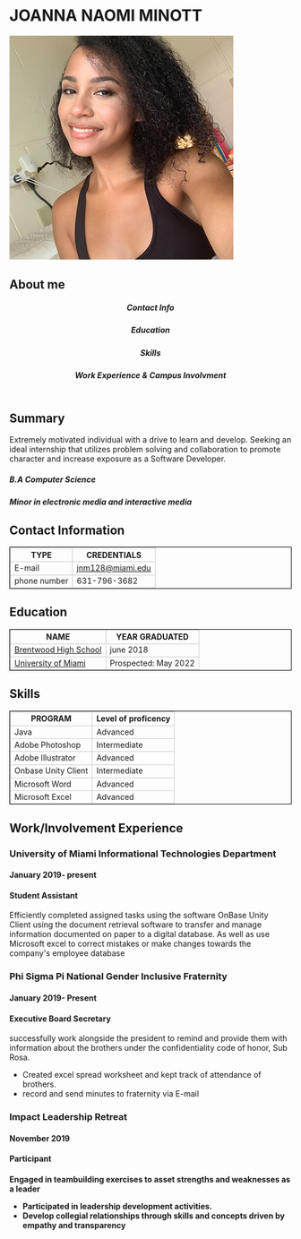 <!DOCTYPR html>

   <meta charset="utf.8">

<title>resume</title>
<style>
td,th{border: 1px solid#CCC;}
table{border: 1px solid black;}
</style>
</head>

<body>
	<h1>JOANNA NAOMI MINOTT</h1>

<img src="me2.jpg" alt="joannaMinott">
<article>
<h2> About me</h2>

<header>

<h5>Contact Info</h5>
<h5> Education</h5>
<h5> Skills</h5>
<h5>  Work Experience & Campus Involvment</h5>

</header>

<article>
<h2>Summary</h2> 
<p> Extremely motivated individual with a drive to learn and develop. Seeking an ideal internship that utilizes problem solving and collaboration to promote character and increase exposure as a Software Developer.</p>
<h5>B.A Computer Science </h5>  									   
<h5>Minor in electronic media and interactive media</h5>	
</article>

<section>
<h2>Contact Information</h2>
<table>
<tr>
<th> TYPE</th>
<th> CREDENTIALS</th>
</tr>
<tr>
<td>E-mail</td>
<td><a href="https://outlook.office.com/mail/inbox"> jnm128@miami.edu</a></td> 
</tr>
<tr>
<td>phone number</td>
<td>631-796-3682</td>
</tr>
</table>
</section>

<section>	
<h2>Education</h2>
<table>
<tr>
<th>NAME</th>
<th>YEAR GRADUATED</th>
</tr>
<tr>
<td><a href= "https://bhs.bufsd.org/home">Brentwood High School</a></td>
<td>june 2018</td>
</tr>
<tr>
<td> <a href="https://welcome.miami.edu/"> University of Miami</a></td>
<td>Prospected: May 2022</td>
</tr>
</table>
</section>
<section>
<h2>Skills</h2>
<table>
<tr>
	<th>PROGRAM</th>
	<th> Level of proficency</th>
</tr>
<tr>
<td>Java</td>
<td> Advanced</td>
</tr>
<tr>
<td> Adobe Photoshop</td>
<td> Intermediate</td>
</tr>
	
<tr>
	<td>Adobe Illustrator</td>
	<td> Advanced</td>
</tr>
<tr>
<td> Onbase Unity Client </td>
<td>Intermediate</td>
</tr>
<tr>
<td> Microsoft Word</td>
<td> Advanced</td>
</tr>
<tr>
<td> Microsoft Excel</td>
<td> Advanced</td>
</tr>
</table>
</section>

<main>						                                                                           						
<h2>Work/Involvement Experience</h2> 
<section>
<article>	
<h3>University of Miami Informational Technologies Department</h3>                          <h4>January 2019- present</h4>
<h4>Student Assistant</h4> 
	
<p>Efficiently completed assigned tasks using the software OnBase Unity Client using the document retrieval software to transfer and manage information documented on paper to a digital database. As well as use Microsoft excel to correct mistakes or make changes towards the company's employee database</p>
</article>
</section>
</main>
<section>
<main>
<article>
<h3> Phi Sigma Pi National Gender Inclusive Fraternity</h3>   <h4>January 2019- Present</h4>
<h4> Executive Board Secretary</h4>
	
<p>successfully work alongside the president to remind and provide them with information about the brothers under the confidentiality code of honor, Sub Rosa.</p>
<ul>
	<li>Created excel spread worksheet and kept track of attendance of brothers.</li>
	<li>record and send minutes to fraternity via E-mail</li>
</ul>
</article>
</section>

<section>	
<h3> Impact Leadership Retreat</h3>					                              <h4>November 2019</h4>
<h4>Participant<h4>
<p>Engaged in teambuilding exercises to asset strengths and weaknesses as a leader</p>
<ul>
<li>Participated in leadership development activities.</li>
<li>Develop collegial relationships through skills and concepts driven by empathy and transparency</li>
</ul>
</section>
</main>

</body>
</html>
